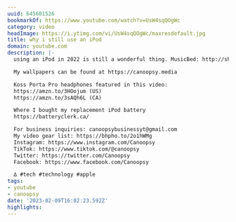 ```yaml
---
uuid: 645601526
bookmarkOf: https://www.youtube.com/watch?v=UsW4sqQOgWc
category: video
headImage: https://i.ytimg.com/vi/UsW4sqQOgWc/maxresdefault.jpg
title: why i still use an iPod
domain: youtube.com
description: |-
  using an iPod in 2022 is still a wonderful thing. MusicBed: http://share.mscbd.fm/Canoopsy​ Use my coupon code 'CANOOPSY22' at checkout to get one month free with the purchase of any annual subscription type. Thanks to MusicBed for sponsoring this video.

  My wallpapers can be found at https://canoopsy.media

  Koss Porta Pro headphones featured in this video:
  https://amzn.to/3HOojum (US)
  https://amzn.to/3sAQh6L (CA)

  Where I bought my replacement iPod battery
  https://batteryclerk.ca/

  For business inquiries: canoopsybusinessyt@gmail.com
  My video gear list: https://bhpho.to/2o1hWMg
  Instagram: https://www.instagram.com/Canoopsy
  TikTok: https://www.tiktok.com/@canoopsy
  Twitter: https://twitter.com/Canoopsy
  Facebook: https://www.facebook.com/Canoopsy

  ∆ #tech #technology #apple
tags:
- youtube
- canoopsy
date: '2023-02-09T16:02:23.592Z'
highlights: 
---
```



